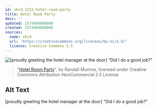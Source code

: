 ```yaml
---
id: xkcd.2232-hotel-room-party
title: Hotel Room Party
desc: ''
updated: 1574409600000
created: 1574409600000
sources:
  name: xkcd
  url: 'https://creativecommons.org/licenses/by-nc/2.5/'
  license: Creative Commons 2.5
---
```

![\[proudly greeting the hotel manager at the door\] "Did I do a good job?"](https://imgs.xkcd.com/comics/hotel_room_party.png)
> "[Hotel Room Party](https://xkcd.com/2232/)", by Randall Munroe, licensed under Creative Commons Attribution-NonCommercial 2.5 License

## Alt Text
\[proudly greeting the hotel manager at the door\] "Did I do a good job?"
